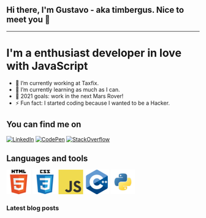 ## Hi there, I'm Gustavo - aka timbergus. Nice to meet you 👋

---

# I'm a enthusiast developer in love with JavaScript

<!--
**timbergus/timbergus** is a ✨ _special_ ✨ repository because its `README.md` (this file) appears on your GitHub profile.

Here are some ideas to get you started:

- 👯 I’m looking to collaborate on ...
- 🤔 I’m looking for help with ...
- 💬 Ask me about ...
- 📫 How to reach me: ...
- 😄 Pronouns: ...
-->

- 🔭 I’m currently working at Taxfix.
- 🌱 I’m currently learning as much as I can.
- 🥅 2021 goals: work in the next Mars Rover!
- ⚡ Fun fact: I started coding because I wanted to be a Hacker.

## You can find me on

[<img height="32" width="32" alt="LinkedIn" src="https://cdn.jsdelivr.net/npm/simple-icons@v3/icons/linkedin.svg" />](https://www.linkedin.com/in/timbergus/?locale=en_US)
[<img height="32" width="32" alt="CodePen" src="https://cdn.jsdelivr.net/npm/simple-icons@v3/icons/codepen.svg" />](https://codepen.io/timbergus)
[<img height="32" width="32" alt="StackOverflow" src="https://cdn.jsdelivr.net/npm/simple-icons@v3/icons/stackoverflow.svg" />](https://stackoverflow.com/users/1999316/timbergus)

## Languages and tools

[<img alt="HTML" width="64" src="https://raw.githubusercontent.com/github/explore/80688e429a7d4ef2fca1e82350fe8e3517d3494d/topics/html/html.png" />](https://github.com/search?q=html)
[<img alt="CSS" width="64" src="https://raw.githubusercontent.com/github/explore/80688e429a7d4ef2fca1e82350fe8e3517d3494d/topics/css/css.png" />](https://github.com/search?q=css)
[<img alt="JavaScript" width="64" src="https://raw.githubusercontent.com/github/explore/80688e429a7d4ef2fca1e82350fe8e3517d3494d/topics/javascript/javascript.png" />](https://github.com/search?q=javascript)
[<img alt="C/C++" width="64" src="https://raw.githubusercontent.com/github/explore/80688e429a7d4ef2fca1e82350fe8e3517d3494d/topics/cpp/cpp.png" />](https://github.com/search?q=cpp)
[<img alt="Python" width="64" src="https://raw.githubusercontent.com/github/explore/80688e429a7d4ef2fca1e82350fe8e3517d3494d/topics/python/python.png" />](https://github.com/search?q=python)

### Latest blog posts
